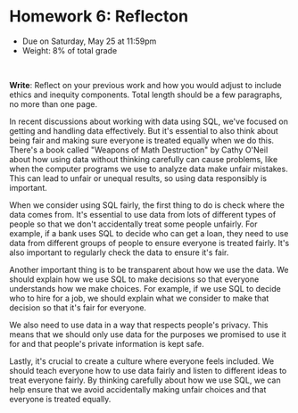 # Homework 6: Reflecton

- Due on Saturday, May 25 at 11:59pm
- Weight: 8% of total grade

<br>

**Write**: Reflect on your previous work and how you would adjust to include ethics and inequity components. Total length should be a few paragraphs, no more than one page.


In recent discussions about working with data using SQL, we've focused on getting and handling data effectively. But it's essential to also think about being fair and making sure everyone is treated equally when we do this. There's a book called "Weapons of Math Destruction" by Cathy O'Neil about how using data without thinking carefully can cause problems, like when the computer programs we use to analyze data make unfair mistakes. This can lead to unfair or unequal results, so using data responsibly is important.

When we consider using SQL fairly, the first thing to do is check where the data comes from. It's essential to use data from lots of different types of people so that we don't accidentally treat some people unfairly. For example, if a bank uses SQL to decide who can get a loan, they need to use data from different groups of people to ensure everyone is treated fairly. It's also important to regularly check the data to ensure it's fair.

Another important thing is to be transparent about how we use the data. We should explain how we use SQL to make decisions so that everyone understands how we make choices. For example, if we use SQL to decide who to hire for a job, we should explain what we consider to make that decision so that it's fair for everyone.

We also need to use data in a way that respects people's privacy. This means that we should only use data for the purposes we promised to use it for and that people's private information is kept safe.

Lastly, it's crucial to create a culture where everyone feels included. We should teach everyone how to use data fairly and listen to different ideas to treat everyone fairly. By thinking carefully about how we use SQL, we can help ensure that we avoid accidentally making unfair choices and that everyone is treated equally.